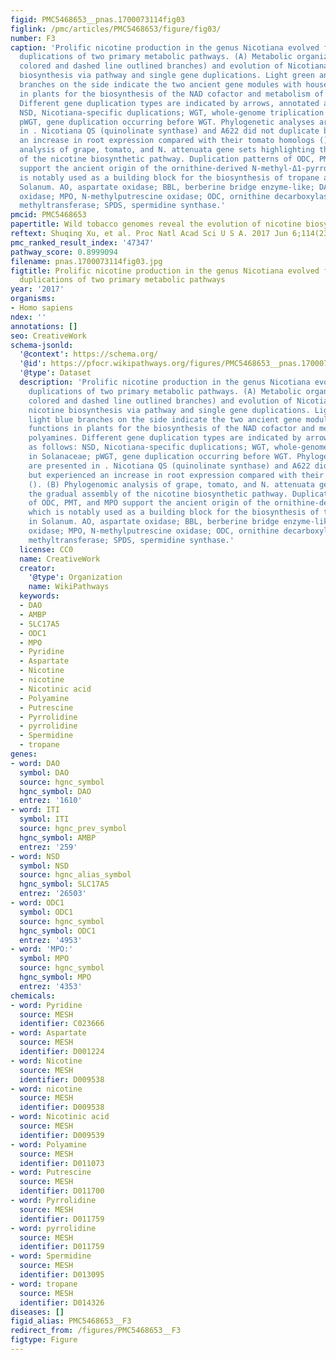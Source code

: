 ```yaml
---
figid: PMC5468653__pnas.1700073114fig03
figlink: /pmc/articles/PMC5468653/figure/fig03/
number: F3
caption: 'Prolific nicotine production in the genus Nicotiana evolved from stepwise
  duplications of two primary metabolic pathways. (A) Metabolic organization (brightly
  colored and dashed line outlined branches) and evolution of Nicotiana-specific nicotine
  biosynthesis via pathway and single gene duplications. Light green and light blue
  branches on the side indicate the two ancient gene modules with housekeeping functions
  in plants for the biosynthesis of the NAD cofactor and metabolism of polyamines.
  Different gene duplication types are indicated by arrows, annotated as follows:
  NSD, Nicotiana-specific duplications; WGT, whole-genome triplication in Solanaceae;
  pWGT, gene duplication occurring before WGT. Phylogenetic analyses are presented
  in . Nicotiana QS (quinolinate synthase) and A622 did not duplicate but experienced
  an increase in root expression compared with their tomato homologs (). (B) Phylogenomic
  analysis of grape, tomato, and N. attenuata gene sets highlighting the gradual assembly
  of the nicotine biosynthetic pathway. Duplication patterns of ODC, PMT, and MPO
  support the ancient origin of the ornithine-derived N-methyl-Δ1-pyrrolinium, which
  is notably used as a building block for the biosynthesis of tropane alkaloids in
  Solanum. AO, aspartate oxidase; BBL, berberine bridge enzyme-like; DAO, diamine
  oxidase; MPO, N-methylputrescine oxidase; ODC, ornithine decarboxylase; PMT, putrescine
  methyltransferase; SPDS, spermidine synthase.'
pmcid: PMC5468653
papertitle: Wild tobacco genomes reveal the evolution of nicotine biosynthesis.
reftext: Shuqing Xu, et al. Proc Natl Acad Sci U S A. 2017 Jun 6;114(23):6133-6138.
pmc_ranked_result_index: '47347'
pathway_score: 0.8999094
filename: pnas.1700073114fig03.jpg
figtitle: Prolific nicotine production in the genus Nicotiana evolved from stepwise
  duplications of two primary metabolic pathways
year: '2017'
organisms:
- Homo sapiens
ndex: ''
annotations: []
seo: CreativeWork
schema-jsonld:
  '@context': https://schema.org/
  '@id': https://pfocr.wikipathways.org/figures/PMC5468653__pnas.1700073114fig03.html
  '@type': Dataset
  description: 'Prolific nicotine production in the genus Nicotiana evolved from stepwise
    duplications of two primary metabolic pathways. (A) Metabolic organization (brightly
    colored and dashed line outlined branches) and evolution of Nicotiana-specific
    nicotine biosynthesis via pathway and single gene duplications. Light green and
    light blue branches on the side indicate the two ancient gene modules with housekeeping
    functions in plants for the biosynthesis of the NAD cofactor and metabolism of
    polyamines. Different gene duplication types are indicated by arrows, annotated
    as follows: NSD, Nicotiana-specific duplications; WGT, whole-genome triplication
    in Solanaceae; pWGT, gene duplication occurring before WGT. Phylogenetic analyses
    are presented in . Nicotiana QS (quinolinate synthase) and A622 did not duplicate
    but experienced an increase in root expression compared with their tomato homologs
    (). (B) Phylogenomic analysis of grape, tomato, and N. attenuata gene sets highlighting
    the gradual assembly of the nicotine biosynthetic pathway. Duplication patterns
    of ODC, PMT, and MPO support the ancient origin of the ornithine-derived N-methyl-Δ1-pyrrolinium,
    which is notably used as a building block for the biosynthesis of tropane alkaloids
    in Solanum. AO, aspartate oxidase; BBL, berberine bridge enzyme-like; DAO, diamine
    oxidase; MPO, N-methylputrescine oxidase; ODC, ornithine decarboxylase; PMT, putrescine
    methyltransferase; SPDS, spermidine synthase.'
  license: CC0
  name: CreativeWork
  creator:
    '@type': Organization
    name: WikiPathways
  keywords:
  - DAO
  - AMBP
  - SLC17A5
  - ODC1
  - MPO
  - Pyridine
  - Aspartate
  - Nicotine
  - nicotine
  - Nicotinic acid
  - Polyamine
  - Putrescine
  - Pyrrolidine
  - pyrrolidine
  - Spermidine
  - tropane
genes:
- word: DAO
  symbol: DAO
  source: hgnc_symbol
  hgnc_symbol: DAO
  entrez: '1610'
- word: ITI
  symbol: ITI
  source: hgnc_prev_symbol
  hgnc_symbol: AMBP
  entrez: '259'
- word: NSD
  symbol: NSD
  source: hgnc_alias_symbol
  hgnc_symbol: SLC17A5
  entrez: '26503'
- word: ODC1
  symbol: ODC1
  source: hgnc_symbol
  hgnc_symbol: ODC1
  entrez: '4953'
- word: 'MPO:'
  symbol: MPO
  source: hgnc_symbol
  hgnc_symbol: MPO
  entrez: '4353'
chemicals:
- word: Pyridine
  source: MESH
  identifier: C023666
- word: Aspartate
  source: MESH
  identifier: D001224
- word: Nicotine
  source: MESH
  identifier: D009538
- word: nicotine
  source: MESH
  identifier: D009538
- word: Nicotinic acid
  source: MESH
  identifier: D009539
- word: Polyamine
  source: MESH
  identifier: D011073
- word: Putrescine
  source: MESH
  identifier: D011700
- word: Pyrrolidine
  source: MESH
  identifier: D011759
- word: pyrrolidine
  source: MESH
  identifier: D011759
- word: Spermidine
  source: MESH
  identifier: D013095
- word: tropane
  source: MESH
  identifier: D014326
diseases: []
figid_alias: PMC5468653__F3
redirect_from: /figures/PMC5468653__F3
figtype: Figure
---
```

